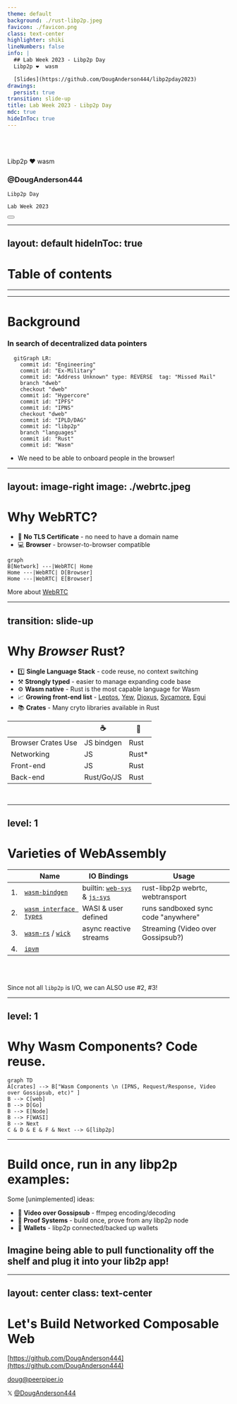 ```yaml
---
theme: default 
background: ./rust-libp2p.jpeg
favicon: ./favicon.png
class: text-center
highlighter: shiki
lineNumbers: false
info: |
  ## Lab Week 2023 - Libp2p Day
  Libp2p ❤️  wasm

  [Slides](https://github.com/DougAnderson444/libp2pday2023)
drawings:
  persist: true
transition: slide-up
title: Lab Week 2023 - Libp2p Day
mdc: true
hideInToc: true
---
```


<br/>
<br/>
<br/>

<div class="text-6xl drop-shadow-[0_1px_12px_rgba(255,0,0,0.8)]">Libp2p ❤️ wasm</div>

<div class="pt-12">

### @DougAnderson444

    Libp2p Day 

    Lab Week 2023

</div>

<div class="abs-br m-6 flex gap-2">
    <!-- Open link to https://github.com/DougAnderson444/libp2pday2023/edit/master/slides.md -->
  <button  title="Open in Editor" class="text-xl slidev-icon-btn opacity-50 !border-none !hover:text-white">

  <a href="https://github.com/DougAnderson444/libp2pday2023/edit/master/slides.md" target="_blank">
    <carbon:edit />
            </a>
  </button>
  <a href="https://github.com/DougAnderson444/libp2pday2023" target="_blank" alt="GitHub" title="Open in GitHub"
    class="text-xl slidev-icon-btn opacity-50 !border-none !hover:text-white">
    <carbon-logo-github />
  </a>
</div>

<!--
The last comment block of each slide will be treated as slide notes. It will be visible and editable in Presenter Mode along with the slide. [Read more in the docs](https://sli.dev/guide/syntax.html#notes)
-->

<style>
 *{
    @apply drop-shadow-[0_1px_12px_rgba(255,0,0,0.8)];
}
</style>

---
layout: default
hideInToc: true
---

# Table of contents

<Toc minDepth="1" maxDepth="1"></Toc>

---
---

# Background

### In search of decentralized data pointers

```mermaid {theme: 'base', scale: 1.2}
  gitGraph LR:
    commit id: "Engineering"
    commit id: "Ex-Military"
    commit id: "Address Unknown" type: REVERSE  tag: "Missed Mail"
    branch "dweb"
    checkout "dweb"
    commit id: "Hypercore"
    commit id: "IPFS"
    commit id: "IPNS"
    checkout "dweb"
    commit id: "IPLD/DAG"
    commit id: "libp2p"
    branch "languages"
    commit id: "Rust"
    commit id: "Wasm"
```

* We need to be able to onboard people in the browser!

---
layout: image-right
image: ./webrtc.jpeg
---

# Why WebRTC?


- 📜 **No TLS Certificate** - no need to have a domain name
- 💻 **Browser** - browser-to-browser compatible

<div class="border rounded-xl text-center shadow-lg p-2">

```mermaid {scale: 0.9}
graph
B[Network] ---|WebRTC| Home
Home ---|WebRTC| D[Browser]
Home ---|WebRTC| E[Browser]
```

</div>

<Arrow x1="220" y1="460" x2="270" y2="460" />
<Arrow x1="270" y1="460" x2="220" y2="460" />

More about [WebRTC](https://webrtc.org/)


<!--
When I first experimented with libp2p I discovered that not all Transports are created equal, and if you wanted to deploy outside of localhost, a TLS certificate from a domain was needed. Kind of puts damper on anything run by users at home. However, this was not the case with WebRTC.
-->

---
transition: slide-up
---

# Why _Browser_ Rust?

- 1️⃣ **Single Language Stack** - code reuse, no context switching
- ⚒️ **Strongly typed** - easier to manage expanding code base
- ⚙️  **Wasm native** - Rust is the most capable language for Wasm
- 📈 **Growing front-end list** - [Leptos](https://www.leptos.dev/), [Yew](https://yew.rs/), [Dioxus](https://dioxuslabs.com/), [Sycamore](https://sycamore-rs.netlify.app/), [Egui](https://github.com/emilk/egui)
- 📚 **Crates** - Many cryto libraries available in Rust


|  | ☕  | 🦀 | 
| - | --- | --- |
| Browser Crates Use | JS bindgen | Rust |
| Networking | JS | Rust* |
| Front-end | JS | Rust  |
| Back-end | Rust/Go/JS   | Rust   |

<br>

<!--
Isn't Rust a systems level language?
-->

---
level: 1
---

# Varieties of WebAssembly

|     | Name| IO Bindings    | Usage |
| --- | --- | --- | --- |
| 1. | [`wasm-bindgen`](https://rustwasm.github.io/docs/wasm-bindgen/introduction.html) | builtin: [`web-sys`](https://rustwasm.github.io/wasm-bindgen/examples/dom.html) & [`js-sys`](https://docs.rs/js-sys/latest/js_sys/) | rust-libp2p webrtc, webtransport |
| 2. | [`wasm interface types`](https://github.com/bytecodealliance/wit-bindgen) | WASI & user defined | runs sandboxed sync code "anywhere" |
| 3. | [`wasm-rs`](https://github.com/WasmRS/wasmrs-rust) / [`wick`](https://candle.dev/docs/wick/) | async reactive streams | Streaming (Video over Gossipsub?) |
| 4. | [`ipvm`]()

<br><br>

Since not all `libp2p` is I/O, we can ALSO use #2, #3!

---
level: 1
---

# Why Wasm Components? Code reuse.

<div class="flex flex-row">
<div class="flex-grow">

```mermaid {scale: 1}
graph TD
A[crates] --> B["Wasm Components \n (IPNS, Request/Response, Video over Gossipsub, etc)" ]
B --> C[web]
B --> D[Go]
B --> E[Node]
B --> F[WASI]
B --> Next 
C & D & E & F & Next --> G[libp2p]
```
</div>

<div class="flex-0">
    <Tweet id="1721877770681057737" scale="0.8" />
</div>
</div>

---

# Build once, run in any libp2p examples:

Some \[unimplemented\] ideas:

- 🎥 **Video over Gossipsub** - ffmpeg encoding/decoding
- 🔏 **Proof Systems** - build once, prove from any libp2p node
- 👜 **Wallets** - libp2p connected/backed up wallets

## Imagine being able to pull functionality off the shelf and plug it into your lib2p app!

---
layout: center
class: text-center
---

# Let's Build Networked Composable Web 

[https://github.com/DougAnderson444](https://github.com/DougAnderson444) 

[doug@peerpiper.io](mailto:doug@peerpiper.io) 

𝕏 [@DougAnderson444](https://twitter.com/DougAnderson444/) 

